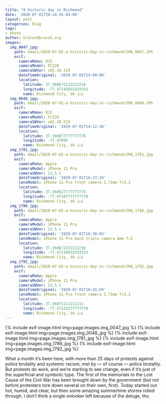 ```yaml
---
title: "A historic day in Richmond"
date: '2020-07-01T20:14:35-04:00'
layout: post
categories: blog
tags:
- photo
author: blalor@bravo5.org
images:
  img_0047_jpg:
    path: email/2020-07-02-a-historic-day-in-richmond/IMG_0047.JPG
    exif:
      cameraMake: DJI
      cameraModel: FC220
      cameraSWVer: v02.10.519
      dateTimeOriginal: '2020-07-01T14:08:00'
      location:
        latitude: 37.560672222222216
        longitude: -77.47145833333333
        name: Richmond City, VA 🇺🇸
  img_0048_jpg:
    path: email/2020-07-02-a-historic-day-in-richmond/IMG_0048.JPG
    exif:
      cameraMake: DJI
      cameraModel: FC220
      cameraSWVer: v02.10.519
      dateTimeOriginal: '2020-07-01T14:12:30'
      location:
        latitude: 37.560877777777776
        longitude: -77.47095
        name: Richmond City, VA 🇺🇸
  img_1781_jpg:
    path: email/2020-07-02-a-historic-day-in-richmond/IMG_1781.jpg
    exif:
      cameraMake: Apple
      cameraModel: iPhone 11 Pro
      cameraSWVer: 13.5.1
      dateTimeOriginal: '2020-07-01T16:37:19'
      lensModel: iPhone 11 Pro front camera 2.71mm f/2.2
      location:
        latitude: 37.560627777777775
        longitude: -77.47107777777778
        name: Richmond City, VA 🇺🇸
  img_1786_jpg:
    path: email/2020-07-02-a-historic-day-in-richmond/IMG_1786.jpg
    exif:
      cameraMake: Apple
      cameraModel: iPhone 11 Pro
      cameraSWVer: 13.5.1
      dateTimeOriginal: '2020-07-01T16:38:03'
      lensModel: iPhone 11 Pro back triple camera 6mm f/2
      location:
        latitude: 37.560672222222216
        longitude: -77.47110833333333
        name: Richmond City, VA 🇺🇸
  img_1792_jpg:
    path: email/2020-07-02-a-historic-day-in-richmond/IMG_1792.jpg
    exif:
      cameraMake: Apple
      cameraModel: iPhone 11 Pro
      cameraSWVer: 13.5.1
      dateTimeOriginal: '2020-07-01T16:41:59'
      lensModel: iPhone 11 Pro front camera 2.71mm f/2.2
      location:
        latitude: 37.56071111111111
        longitude: -77.47125277777778
        name: Richmond City, VA 🇺🇸
---
```


{% include exif-image.html img=page.images.img_0047_jpg %}
{% include exif-image.html img=page.images.img_0048_jpg %}
{% include exif-image.html img=page.images.img_1781_jpg %}
{% include exif-image.html img=page.images.img_1786_jpg %}
{% include exif-image.html img=page.images.img_1792_jpg %}

What a month it’s been here, with more than 25 days of protests against police brutality and systemic racism, met by — of course — police brutality. But protests do work, and we’re starting to see change, even if it’s just of the superficial and symbolic type. The first of the memorials to the Lost Cause of the Civil War has been brought down by the government (but not before protesters tore down several on their own, first). Today started out hot, humid, and clear, but then some amazing summertime storms rolled through. I don’t think a single onlooker left because of the deluge, tho. 

